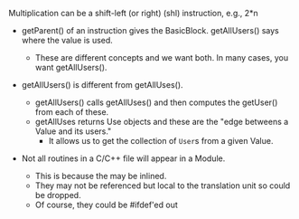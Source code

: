 Multiplication can be a shift-left (or right) (shl) instruction, e.g.,
  2*n
  
  
+ getParent() of an instruction gives the BasicBlock. getAllUsers() says where the value is used.
   + These are different concepts and we want both.  In many cases, you want getAllUsers().

+ getAllUsers() is different from getAllUses().
   +  getAllUsers() calls getAllUses() and then computes the getUser() from each of these.
   + getAllUses returns Use objects and these are the "edge betweens a Value and its users."
      + It allows us to get the collection of `User`s from a given Value.
   
+ Not all routines in a C/C++ file will appear in a Module.
   + This is because the may be inlined.
   + They may not be referenced but local to the translation unit so could be dropped.
   + Of course, they could be #ifdef'ed out 
